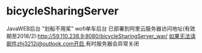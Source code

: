﻿# bicycleSharingServer
JavaWEB后台
"划船不用桨"
wofi单车后台
已部署到阿里云服务器访问地址(有效期至2018/2):http://59.110.238.9:8080/bicycleSharingServer_war/
如果无法请邮件zhj3212j@outlook.com开启,有时服务器会异常关闭

